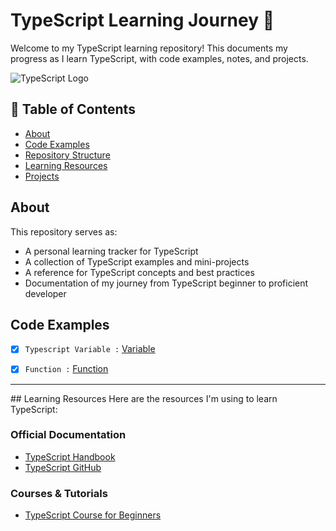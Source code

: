 # TypeScript Learning Journey 🚀

Welcome to my TypeScript learning repository! This documents my progress as I learn TypeScript, with code examples, notes, and projects.

![TypeScript Logo](https://cdn.worldvectorlogo.com/logos/typescript.svg)

## 📌 Table of Contents
- [About](#about)
- [Code Examples](#code-examples)
- [Repository Structure](#repository-structure)
- [Learning Resources](#learning-resources)
- [Projects](#projects)



## About
This repository serves as:
- A personal learning tracker for TypeScript
- A collection of TypeScript examples and mini-projects
- A reference for TypeScript concepts and best practices
- Documentation of my journey from TypeScript beginner to proficient developer

## Code Examples

- [x] `Typescript Variable :` [Variable](https://github.com/koushik-chowdhury/typescript/tree/master/variable)
- [x] `Function :` [Function](https://github.com/koushik-chowdhury/typescript/tree/master/function)


<hr>
## Learning Resources
Here are the resources I'm using to learn TypeScript:

### Official Documentation
- [TypeScript Handbook](https://www.typescriptlang.org/docs/handbook/intro.html)
- [TypeScript GitHub](https://github.com/microsoft/TypeScript)

### Courses & Tutorials
- [TypeScript Course for Beginners](https://www.youtube.com/watch?v=30LWjhZzg50)

